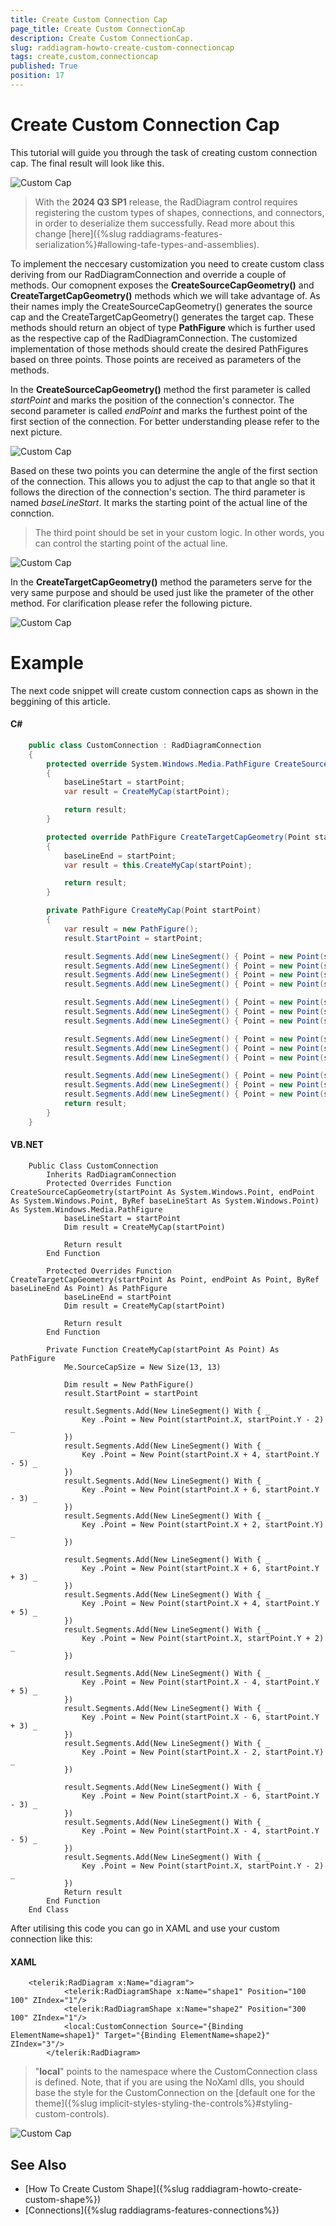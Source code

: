 ```yaml
---
title: Create Custom Connection Cap
page_title: Create Custom ConnectionCap
description: Create Custom ConnectionCap.
slug: raddiagram-howto-create-custom-connectioncap
tags: create,custom,connectioncap
published: True
position: 17
---
```


# Create Custom Connection Cap

This tutorial will guide you through the task of creating custom connection cap. The final result will look like this.

![Custom Cap](images/RadDiagram_Features_CustomCapsFinal.png)

>With the __2024 Q3 SP1__ release, the RadDiagram control requires registering the custom types of shapes, connections, and connectors, in order to deserialize them successfully. Read more about this change [here]({%slug raddiagrams-features-serialization%}#allowing-tafe-types-and-assemblies).

To implement the neccesary customization you need to create custom class deriving from our RadDiagramConnection and override a couple of methods. Our comopnent exposes the __CreateSourceCapGeometry()__ and __CreateTargetCapGeometry()__ methods which we will take advantage of. As their names imply the CreateSourceCapGeometry() generates the source cap and the CreateTargetCapGeometry() generates the target cap. These methods should return an object of type __PathFigure__ which is further used as the respective cap of the RadDiagramConnection. The customized implementation of those methods should create the desired PathFigures based on three points. Those points are received as parameters of the methods.

In the __CreateSourceCapGeometry()__ method the first parameter is called _startPoint_ and marks the position of the connection's connector. The second parameter is called _endPoint_ and marks the furthest point of the first section of the connection. For better understanding please refer to the next picture.

![Custom Cap](images/RadDiagram_Features_CustomCaps.png)

Based on these two points you can determine the angle of the first section of the connection. This allows you to adjust the cap to that angle so that it follows the direction of the connection's section. The third parameter is named _baseLineStart_. It marks the starting point of the actual line of the connction. 

>The third point should be set in your custom logic. In other words, you can control the starting point of the actual line.

![Custom Cap](images/RadDiagram_Features_CustomCaps2.png)

In the __CreateTargetCapGeometry()__ method the parameters serve for the very same purpose and should be used just like the prameter of the other method. For clarification please refer the following picture.

![Custom Cap](images/RadDiagram_Features_CustomCaps3.png)

# Example

The next code snippet will create custom connection caps as shown in the beggining of this article.

#### __C#__
```C#
    public class CustomConnection : RadDiagramConnection
    {
        protected override System.Windows.Media.PathFigure CreateSourceCapGeometry(System.Windows.Point startPoint, System.Windows.Point endPoint, ref System.Windows.Point baseLineStart)
        {
            baseLineStart = startPoint;
            var result = CreateMyCap(startPoint);

            return result;
        }

        protected override PathFigure CreateTargetCapGeometry(Point startPoint, Point endPoint, ref Point baseLineEnd)
        {
            baseLineEnd = startPoint;
            var result = this.CreateMyCap(startPoint);

            return result;
        }

        private PathFigure CreateMyCap(Point startPoint)
        {
            var result = new PathFigure();
            result.StartPoint = startPoint;

            result.Segments.Add(new LineSegment() { Point = new Point(startPoint.X, startPoint.Y - 2) });
            result.Segments.Add(new LineSegment() { Point = new Point(startPoint.X + 4, startPoint.Y - 5) });
            result.Segments.Add(new LineSegment() { Point = new Point(startPoint.X + 6, startPoint.Y - 3) });
            result.Segments.Add(new LineSegment() { Point = new Point(startPoint.X + 2, startPoint.Y) });

            result.Segments.Add(new LineSegment() { Point = new Point(startPoint.X + 6, startPoint.Y + 3) });
            result.Segments.Add(new LineSegment() { Point = new Point(startPoint.X + 4, startPoint.Y + 5) });
            result.Segments.Add(new LineSegment() { Point = new Point(startPoint.X, startPoint.Y + 2) });

            result.Segments.Add(new LineSegment() { Point = new Point(startPoint.X - 4, startPoint.Y + 5) });
            result.Segments.Add(new LineSegment() { Point = new Point(startPoint.X - 6, startPoint.Y + 3) });
            result.Segments.Add(new LineSegment() { Point = new Point(startPoint.X - 2, startPoint.Y) });

            result.Segments.Add(new LineSegment() { Point = new Point(startPoint.X - 6, startPoint.Y - 3) });
            result.Segments.Add(new LineSegment() { Point = new Point(startPoint.X - 4, startPoint.Y - 5) });
            result.Segments.Add(new LineSegment() { Point = new Point(startPoint.X, startPoint.Y - 2) });
            return result;
        }
    }
```

#### __VB.NET__
```VB.NET
    Public Class CustomConnection
        Inherits RadDiagramConnection
        Protected Overrides Function CreateSourceCapGeometry(startPoint As System.Windows.Point, endPoint As System.Windows.Point, ByRef baseLineStart As System.Windows.Point) As System.Windows.Media.PathFigure
            baseLineStart = startPoint
            Dim result = CreateMyCap(startPoint)

            Return result
        End Function

        Protected Overrides Function CreateTargetCapGeometry(startPoint As Point, endPoint As Point, ByRef baseLineEnd As Point) As PathFigure
            baseLineEnd = startPoint
            Dim result = CreateMyCap(startPoint)

            Return result
        End Function

        Private Function CreateMyCap(startPoint As Point) As PathFigure
            Me.SourceCapSize = New Size(13, 13)

            Dim result = New PathFigure()
            result.StartPoint = startPoint

            result.Segments.Add(New LineSegment() With { _
                Key .Point = New Point(startPoint.X, startPoint.Y - 2) _
            })
            result.Segments.Add(New LineSegment() With { _
                Key .Point = New Point(startPoint.X + 4, startPoint.Y - 5) _
            })
            result.Segments.Add(New LineSegment() With { _
                Key .Point = New Point(startPoint.X + 6, startPoint.Y - 3) _
            })
            result.Segments.Add(New LineSegment() With { _
                Key .Point = New Point(startPoint.X + 2, startPoint.Y) _
            })

            result.Segments.Add(New LineSegment() With { _
                Key .Point = New Point(startPoint.X + 6, startPoint.Y + 3) _
            })
            result.Segments.Add(New LineSegment() With { _
                Key .Point = New Point(startPoint.X + 4, startPoint.Y + 5) _
            })
            result.Segments.Add(New LineSegment() With { _
                Key .Point = New Point(startPoint.X, startPoint.Y + 2) _
            })

            result.Segments.Add(New LineSegment() With { _
                Key .Point = New Point(startPoint.X - 4, startPoint.Y + 5) _
            })
            result.Segments.Add(New LineSegment() With { _
                Key .Point = New Point(startPoint.X - 6, startPoint.Y + 3) _
            })
            result.Segments.Add(New LineSegment() With { _
                Key .Point = New Point(startPoint.X - 2, startPoint.Y) _
            })

            result.Segments.Add(New LineSegment() With { _
                Key .Point = New Point(startPoint.X - 6, startPoint.Y - 3) _
            })
            result.Segments.Add(New LineSegment() With { _
                Key .Point = New Point(startPoint.X - 4, startPoint.Y - 5) _
            })
            result.Segments.Add(New LineSegment() With { _
                Key .Point = New Point(startPoint.X, startPoint.Y - 2) _
            })
            Return result
        End Function
    End Class
```  

After utilising this code you can go in XAML and use your custom connection like this:

#### __XAML__
```XAML
    <telerik:RadDiagram x:Name="diagram">
			<telerik:RadDiagramShape x:Name="shape1" Position="100 100" ZIndex="1"/>
			<telerik:RadDiagramShape x:Name="shape2" Position="300 100" ZIndex="1"/>
			<local:CustomConnection Source="{Binding ElementName=shape1}" Target="{Binding ElementName=shape2}" ZIndex="3"/>
		</telerik:RadDiagram>
```
		
>"__local__" points to the namespace where the CustomConnection class is defined. Note, that if you are using the NoXaml dlls, you should base the style for the CustomConnection on the [default one for the theme]({%slug implicit-styles-styling-the-controls%}#styling-custom-controls).

![Custom Cap](images/RadDiagram_Features_CustomCapsFinal2.png)

## See Also
* [How To Create Custom Shape]({%slug raddiagram-howto-create-custom-shape%})
* [Connections]({%slug raddiagrams-features-connections%})
